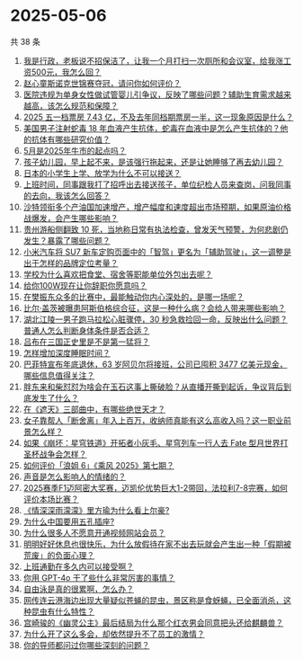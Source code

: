 # 2025-05-06

共 38 条

<!-- BEGIN -->
<!-- 最后更新时间 Tue May 06 2025 04:35:24 GMT+0800 (China Standard Time) -->

1. [我是行政，老板说不招保洁了，让我一个月打扫一次厕所和会议室，给我涨工资500元，我怎么回？](https://www.zhihu.com/search?q=https%3A%2F%2Fapi.zhihu.com%2Fquestions%2F1902315003505270826)
1. [赵心童斯诺克世锦赛夺冠，请问你如何评价？](https://www.zhihu.com/search?q=https%3A%2F%2Fapi.zhihu.com%2Fquestions%2F1902560709012878096)
1. [医院违规为单身女性做试管婴儿引争议，反映了哪些问题？辅助生育需求越来越高，该怎么规范和保障？](https://www.zhihu.com/search?q=https%3A%2F%2Fapi.zhihu.com%2Fquestions%2F1902733400588117772)
1. [2025 五一档票房 7.43 亿，不及去年同档期票房一半，这一现象原因是什么？](https://www.zhihu.com/search?q=https%3A%2F%2Fapi.zhihu.com%2Fquestions%2F1902835234510214480)
1. [美国男子注射蛇毒 18 年血液产生抗体，蛇毒在血液中是怎么产生抗体的？他的抗体有哪些研究价值？](https://www.zhihu.com/search?q=https%3A%2F%2Fapi.zhihu.com%2Fquestions%2F1902414257561232264)
1. [5月是2025年牛市的起点吗？](https://www.zhihu.com/search?q=https%3A%2F%2Fapi.zhihu.com%2Fquestions%2F1898639747859079484)
1. [孩子幼儿园，早上起不来，是该强行拖起来，还是让她睡够了再去幼儿园？](https://www.zhihu.com/search?q=https%3A%2F%2Fapi.zhihu.com%2Fquestions%2F13172991603)
1. [日本的小学生上学、放学为什么不可以接送？](https://www.zhihu.com/search?q=https%3A%2F%2Fapi.zhihu.com%2Fquestions%2F5900994708)
1. [上班时间，同事跟我打了招呼出去接送孩子，单位纪检人员来查岗，问我同事的去向，我该怎么回答？](https://www.zhihu.com/search?q=https%3A%2F%2Fapi.zhihu.com%2Fquestions%2F1893604900925076922)
1. [沙特领衔多个产油国加速增产，增产幅度和速度超出市场预期，如果原油价格战爆发，会产生哪些影响？](https://www.zhihu.com/search?q=https%3A%2F%2Fapi.zhihu.com%2Fquestions%2F1902433815466599946)
1. [贵州游船侧翻致 10 死，当地称日常有执法检查，曾发天气预警，为何悲剧仍发生？暴露了哪些问题？](https://www.zhihu.com/search?q=https%3A%2F%2Fapi.zhihu.com%2Fquestions%2F1902679450086237352)
1. [小米汽车将 SU7 新车定购页面中的「智驾」更名为「辅助驾驶」，这一调整是出于怎样的品牌定位考量？](https://www.zhihu.com/search?q=https%3A%2F%2Fapi.zhihu.com%2Fquestions%2F1902406018308211718)
1. [学校为什么喜欢把食堂、宿舍等职能单位外包出去呢？](https://www.zhihu.com/search?q=https%3A%2F%2Fapi.zhihu.com%2Fquestions%2F1899419117401929649)
1. [给你100W现在让你辞职你愿意吗？](https://www.zhihu.com/search?q=https%3A%2F%2Fapi.zhihu.com%2Fquestions%2F1898384280918423354)
1. [在樊振东众多的比赛中，最能触动你内心深处的，是哪一场呢？](https://www.zhihu.com/search?q=https%3A%2F%2Fapi.zhihu.com%2Fquestions%2F1902158287337664918)
1. [比尔·盖茨被曝患阿斯伯格综合征，这是一种什么病？会给人带来哪些影响？](https://www.zhihu.com/search?q=https%3A%2F%2Fapi.zhihu.com%2Fquestions%2F1901715604848730914)
1. [湖北江陵一男子跑马拉松心脏骤停，30 秒急救捡回一命，反映出什么问题？普通人怎么判断身体条件是否合适？](https://www.zhihu.com/search?q=https%3A%2F%2Fapi.zhihu.com%2Fquestions%2F1902078766752170336)
1. [吕布在三国正史里是不是第一猛将？](https://www.zhihu.com/search?q=https%3A%2F%2Fapi.zhihu.com%2Fquestions%2F605192875)
1. [怎样增加深度睡眠时间？](https://www.zhihu.com/search?q=https%3A%2F%2Fapi.zhihu.com%2Fquestions%2F23273243)
1. [巴菲特宣布年底退休，63 岁阿贝尔将接班，公司已囤积 3477 亿美元现金，哪些信息值得关注？](https://www.zhihu.com/search?q=https%3A%2F%2Fapi.zhihu.com%2Fquestions%2F1902313765539668566)
1. [胖东来和柴怼怼为啥会在玉石这事上撕破脸？从直播开撕到起诉，争议背后到底发生了什么？](https://www.zhihu.com/search?q=https%3A%2F%2Fapi.zhihu.com%2Fquestions%2F1901421616153499132)
1. [在《遮天》三部曲中，有哪些绝世天才？](https://www.zhihu.com/search?q=https%3A%2F%2Fapi.zhihu.com%2Fquestions%2F541593177)
1. [女子靠帮人「断舍离」年入上百万，收纳师真能有这么高收入吗？这一职业前景怎么样？](https://www.zhihu.com/search?q=https%3A%2F%2Fapi.zhihu.com%2Fquestions%2F1902404497248056957)
1. [如果《崩坏：星穹铁道》开拓者小灰毛、星穹列车一行人去 Fate 型月世界打圣杯战争会怎样？](https://www.zhihu.com/search?q=https%3A%2F%2Fapi.zhihu.com%2Fquestions%2F1902155541649793086)
1. [如何评价「浪姐 6」《乘风 2025》第七期？](https://www.zhihu.com/search?q=https%3A%2F%2Fapi.zhihu.com%2Fquestions%2F1901680245372875213)
1. [声音是怎么影响人的情绪的？](https://www.zhihu.com/search?q=https%3A%2F%2Fapi.zhihu.com%2Fquestions%2F1901017819027584504)
1. [2025赛季F1迈阿密大奖赛，迈凯伦优势巨大1-2带回，法拉利7-8完赛，如何评价本场比赛？](https://www.zhihu.com/search?q=https%3A%2F%2Fapi.zhihu.com%2Fquestions%2F1902623098211116624)
1. [《情深深雨濛濛》里方瑜为什么看上尔豪?](https://www.zhihu.com/search?q=https%3A%2F%2Fapi.zhihu.com%2Fquestions%2F663501446)
1. [为什么中国要用五孔插座?](https://www.zhihu.com/search?q=https%3A%2F%2Fapi.zhihu.com%2Fquestions%2F333776081)
1. [为什么很多人不愿意开通视频网站会员？](https://www.zhihu.com/search?q=https%3A%2F%2Fapi.zhihu.com%2Fquestions%2F63880227)
1. [明明好好休息也很快乐，为什么放假待在家不出去玩就会产生出一种「假期被荒废」的负面心理？](https://www.zhihu.com/search?q=https%3A%2F%2Fapi.zhihu.com%2Fquestions%2F1899937390069507612)
1. [上班通勤在多久内可以接受啊？](https://www.zhihu.com/search?q=https%3A%2F%2Fapi.zhihu.com%2Fquestions%2F12996127786)
1. [你用 GPT-4o 干了些什么非常厉害的事情？](https://www.zhihu.com/search?q=https%3A%2F%2Fapi.zhihu.com%2Fquestions%2F658844340)
1. [自由泳是真的很累啊，怎么办？](https://www.zhihu.com/search?q=https%3A%2F%2Fapi.zhihu.com%2Fquestions%2F665922352)
1. [网传连云港海边出现大量疑似苍蝇的昆虫，景区称是食蚜蝇，已全面消杀，这种昆虫有什么特性？](https://www.zhihu.com/search?q=https%3A%2F%2Fapi.zhihu.com%2Fquestions%2F1902031128044463753)
1. [宫崎骏的《幽灵公主》最后结局为什么那个红衣男会同意把头还给麒麟兽？](https://www.zhihu.com/search?q=https%3A%2F%2Fapi.zhihu.com%2Fquestions%2F60106974)
1. [为什么开了这么多会，却依然提升不了员工的激情？](https://www.zhihu.com/search?q=https%3A%2F%2Fapi.zhihu.com%2Fquestions%2F653951784)
1. [你的导师都问过你哪些深刻的问题？](https://www.zhihu.com/search?q=https%3A%2F%2Fapi.zhihu.com%2Fquestions%2F526285550)

<!-- END -->
